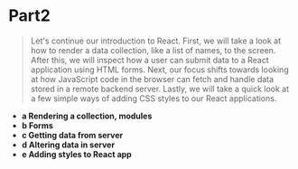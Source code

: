 # Part2

> Let's continue our introduction to React. First, we will take a look at how to render a data collection, like a list of names, to the screen. After this, we will inspect how a user can submit data to a React application using HTML forms. Next, our focus shifts towards looking at how JavaScript code in the browser can fetch and handle data stored in a remote backend server. Lastly, we will take a quick look at a few simple ways of adding CSS styles to our React applications.

- **a Rendering a collection, modules**
- **b Forms**
- **c Getting data from server**
- **d Altering data in server**
- **e Adding styles to React app**
